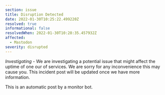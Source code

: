 ```yaml
---
section: issue
title: Disruption Detected
date: 2022-01-30T10:25:22.499220Z
resolved: true
informational: false
resolvedWhen: 2022-01-30T10:28:35.457932Z
affected:
  - Mastodon
severity: disrupted
---
```

*Investigating* - We are investigating a potential issue that might affect the uptime of one our of services. We are sorry for any inconvenience this may cause you. This incident post will be updated once we have more information.

This is an automatic post by a monitor bot.
        